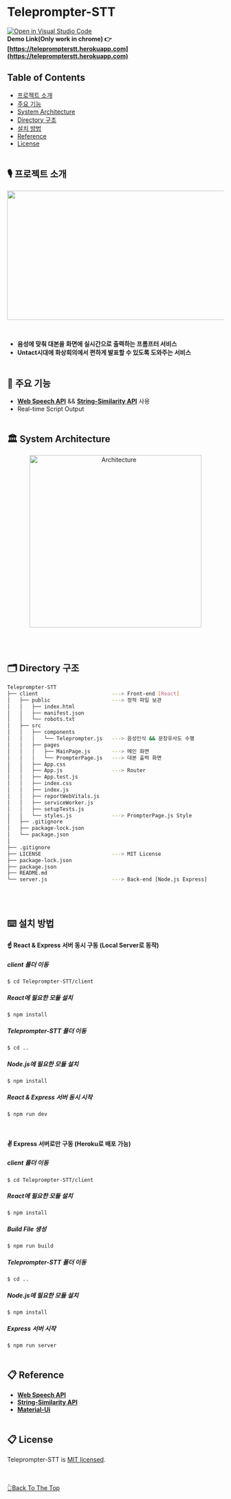# Teleprompter-STT  
[![Open in Visual Studio Code](https://open.vscode.dev/badges/open-in-vscode.svg)](https://open.vscode.dev/Chuncheonian/Teleprompter-STT)   
<strong>Demo Link(Only work in chrome) 👉  [https://teleprompterstt.herokuapp.com](https://teleprompterstt.herokuapp.com)</strong>
## Table of Contents
  - [프로젝트 소개](#-프로젝트-소개)
  - [주요 기능](#-주요-기능)
  - [System Architecture](#-system-architecture)
  - [Directory 구조](#-directory-구조)
  - [설치 방법](#keyboard-설치-방법)
  - [Reference](#-reference)
  - [License](#-license)
<br><br>

## 🎙 프로젝트 소개

<p align="center">
  <img src="https://user-images.githubusercontent.com/29334434/102837733-c4c7f800-443f-11eb-992c-276fe9753331.gif" width="600" height="300" />
</p>
<br>

  - <strong>음성에 맞춰 대본을 화면에 실시간으로 출력하는 프롬프터 서비스</strong>
  - <strong>Untact시대에 화상회의에서 편하게 발표할 수 있도록 도와주는 서비스</strong>
<br><br>

## 📜 주요 기능
  - [**Web Speech API**](https://developer.mozilla.org/en-US/docs/Web/API/Web_Speech_API) && [**String-Similarity API**](https://www.npmjs.com/package/string-similarity) 사용
  - Real-time Script Output
<br><br>

## 🏛 System Architecture

<p align="center">
  <img width="400" alt="Architecture" src="https://user-images.githubusercontent.com/29334434/102837082-6e0dee80-443e-11eb-8bf1-d20404297a67.png">
</p>

<br><br>
## 🗂 Directory 구조
```bash
Teleprompter-STT
├── client                        ---> Front-end [React]
│   ├── public                    ---> 정적 파일 보관
│   │   ├── index.html
│   │   ├── manifest.json
│   │   └── robots.txt
│   ├── src
│   │   ├── components
│   │   │   └── Teleprompter.js   ---> 음성인식 && 문장유사도 수행 
│   │   ├── pages
│   │   │   ├── MainPage.js       ---> 메인 화면
│   │   │   └── PrompterPage.js   ---> 대본 출력 화면
│   │   ├── App.css
│   │   ├── App.js                ---> Router
│   │   ├── App.test.js
│   │   ├── index.css
│   │   ├── index.js
│   │   ├── reportWebVitals.js
│   │   ├── serviceWorker.js
│   │   ├── setupTests.js
│   │   └── styles.js             ---> PrompterPage.js Style
│   ├── .gitignore
│   ├── package-lock.json
│   └── package.json
│
├── .gitignore
├── LICENSE                       ---> MIT License
├── package-lock.json
├── package.json
├── README.md
└── server.js                     ---> Back-end [Node.js Express]
```
<br><br>

## :keyboard: 설치 방법
#### ☝️ React & Express 서버 동시 구동 (Local Server로 동작)

##### client 폴더 이동
`$ cd Teleprompter-STT/client`

##### React에 필요한 모듈 설치
`$ npm install`

##### Teleprompter-STT 폴더 이동
`$ cd ..`

##### Node.js에 필요한 모듈 설치
`$ npm install`

##### React & Express 서버 동시 시작
`$ npm run dev`

<br>

#### ✌️ Express 서버로만 구동 (Heroku로 배포 가능)

##### client 폴더 이동
`$ cd Teleprompter-STT/client`

##### React에 필요한 모듈 설치
`$ npm install`

##### Build File 생성
`$ npm run build`

##### Teleprompter-STT 폴더 이동
`$ cd ..`

##### Node.js에 필요한 모듈 설치
`$ npm install`

##### Express 서버 시작
`$ npm run server`
<br><br>

## 📋 Reference
- [**Web Speech API**](https://developer.mozilla.org/en-US/docs/Web/API/Web_Speech_API)
- [**String-Similarity API**](https://www.npmjs.com/package/string-similarity)
- [**Material-Ui**](https://material-ui.com/)
<br><br>

## 📋 License
Teleprompter-STT is [MIT licensed](./LICENSE).

<br><br>
[👆Back To The Top](#teleprompter-stt)
